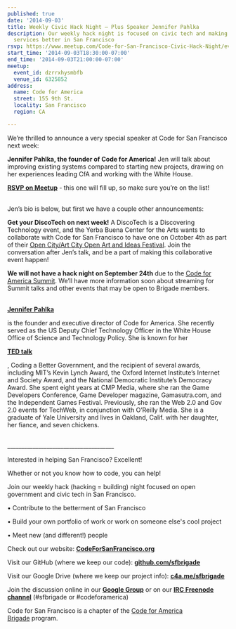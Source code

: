 ```yaml
---
published: true
date: '2014-09-03'
title: Weekly Civic Hack Night – Plus Speaker Jennifer Pahlka
description: Our weekly hack night is focused on civic tech and making government
  services better in San Francisco
rsvp: https://www.meetup.com/Code-for-San-Francisco-Civic-Hack-Night/events/199215092/
start_time: '2014-09-03T18:30:00-07:00'
end_time: '2014-09-03T21:00:00-07:00'
meetup:
  event_id: dzrrxhysmbfb
  venue_id: 6325852
address:
  name: Code for America
  street: 155 9th St.
  locality: San Francisco
  region: CA

---
```

<!-- imported via scripts/generate-events-from-meetup -->
<p>We’re thrilled to announce a very special speaker at Code for San Francisco next week:</p> <p><b>Jennifer Pahlka, the founder of Code for America!</b> Jen will talk about improving existing systems compared to starting new projects, drawing on her experiences leading CfA and working with the White House.</p> <p><a href="http://www.meetup.com/Code-for-San-Francisco-Civic-Hack-Night/events/199215092/"><b>RSVP on Meetup</b></a> - this one will fill up, so make sure you’re on the list!</p> <p><br/>Jen’s bio is below, but first we have a couple other announcements:</p> <p><b>Get your DiscoTech on next week!</b> A DiscoTech is a Discovering Technology event, and the Yerba Buena Center for the Arts wants to collaborate with Code for San Francisco to have one on October 4th as part of their <a href="http://www.ybca.org/open-city-art-city">Open City/Art City Open Art and Ideas Festival</a>. Join the conversation after Jen’s talk, and be a part of making this collaborative event happen!</p> <p><b>We will not have a hack night on September 24th</b> due to the <a href="http://www.codeforamerica.org/summit/">Code for America Summit</a>. We’ll have more information soon about streaming for Summit talks and other events that may be open to Brigade members.</p> <p><br/><a href="http://www.codeforamerica.org/people/jennifer-pahlka/"><b>Jennifer Pahlka</b></a></p> <p>is the founder and executive director of Code for America. She recently served as the US Deputy Chief Technology Officer in the White House Office of Science and Technology Policy. She is known for her</p> <p><a href="http://codeforamerica.org/2012/03/08/jennifer-pahlka-at-ted-video"><b>TED talk</b></a></p> <p>, Coding a Better Government, and the recipient of several awards, including MIT’s Kevin Lynch Award, the Oxford Internet Institute’s Internet and Society Award, and the National Democratic Institute’s Democracy Award. She spent eight years at CMP Media, where she ran the Game Developers Conference, Game Developer magazine, Gamasutra.com, and the Independent Games Festival. Previously, she ran the Web 2.0 and Gov 2.0 events for TechWeb, in conjunction with O’Reilly Media. She is a graduate of Yale University and lives in Oakland, Calif. with her daughter, her fiance, and seven chickens.</p> <p><br/>______________________________________</p> <p>


Interested in helping San Francisco? Excellent!</p> <p>Whether or not you know how to code, you can help! </p> <p>Join our weekly hack (hacking = building) night focused on open government and civic tech in San Francisco. </p> <p>• Contribute to the betterment of San Francisco</p> <p>• Build your own portfolio of work or work on someone else's cool project</p> <p>• Meet new (and different!) people</p> <p>


Check out our website: <a href="http://www.codeforsanfrancisco.org"><b>CodeForSanFrancisco.org</b></a></p> <p>Visit our GitHub (where we keep our code): <a href="https://www.github.com/sfbrigade"><b>github.com/sfbrigade</b></a></p> <p>Visit our Google Drive (where we keep our project info): <a href="http://c4a.me/sfbrigade"><b>c4a.me/sfbrigade</b></a></p> <p>Join the discussion online in our <a href="https://groups.google.com/forum/#!forum/code-for-san-francisco"><b>Google Group</b></a> or on our <a href="http://webchat.freenode.net/"><b>IRC Freenode channel</b></a> (#sfbrigade or #codeforamerica) </p> <p>


Code for San Francisco is a chapter of the <a href="http://brigade.codeforamerica.org/">Code for America Brigade</a> program.</p> 
